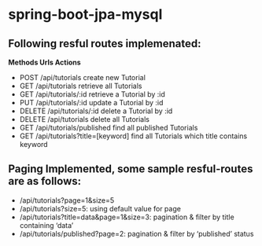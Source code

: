 # spring-boot-jpa-mysql

## Following resful routes implemenated:

**Methods	    Urls	                                                       Actions**
* POST	      /api/tutorials	                                             create new Tutorial
* GET	        /api/tutorials	                                             retrieve all Tutorials
* GET	        /api/tutorials/:id	                                         retrieve a Tutorial by :id
* PUT	        /api/tutorials/:id	                                         update a Tutorial by :id
* DELETE	    /api/tutorials/:id	                                         delete a Tutorial by :id
* DELETE	    /api/tutorials	                                             delete all Tutorials
* GET	        /api/tutorials/published	                                   find all published Tutorials
* GET	        /api/tutorials?title=[keyword]	                             find all Tutorials which title contains keyword



## Paging Implemented, some sample resful-routes are as follows:

* /api/tutorials?page=1&size=5
* /api/tutorials?size=5: using default value for page
* /api/tutorials?title=data&page=1&size=3: pagination & filter by title containing ‘data’
* /api/tutorials/published?page=2: pagination & filter by ‘published’ status
